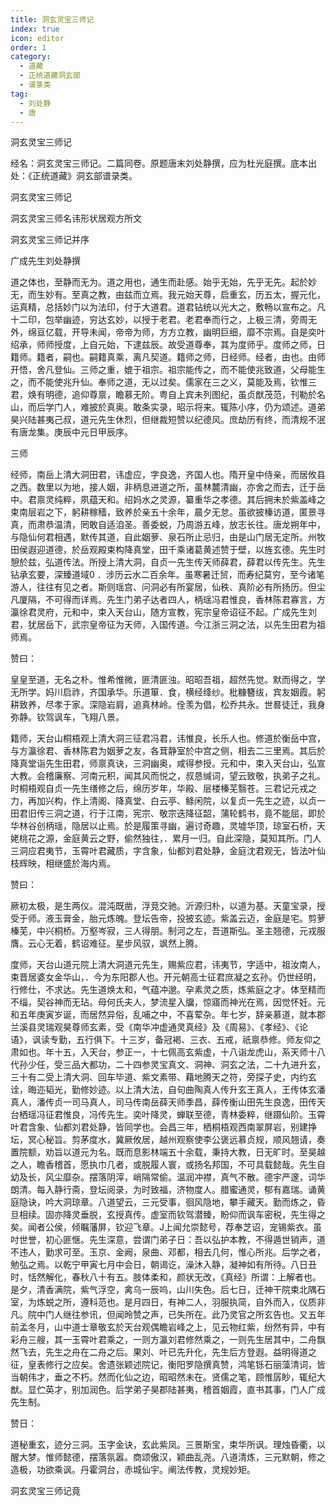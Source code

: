 ```yaml
---
title: 洞玄灵宝三师记
index: true
icon: editor
order: 1
category:
  - 道藏
  - 正统道藏洞玄部
  - 谱箓类
tag:
  - 刘处静
  - 唐
---
```


洞玄灵宝三师记  

经名：洞玄灵宝三师记。二篇同卷。原题唐末刘处静撰，应为杜光庭撰。底本出处：《正统道藏》洞玄部谱录类。  

洞玄灵宝三师记  

洞玄灵宝三师名讳形状居观方所文  

洞玄灵宝三师记并序  

广成先生刘处静撰  

道之体也，至静而无为。道之用也，通生而赴感。始乎无始，先乎无先。起於妙无，而生妙有。至真之教，由兹而立焉。我元始天尊，启重玄，历五太，握元化，运真精，总括妙门以为法印，付于大道君。道君钻统以光大之，敷畅以宣布之。凡十二印，包举幽迹，穷达玄妙，以授于老君。老君奉而行之，上极三清，旁周无外，绵亘亿载，开导未闻，帝帝为师，方方立教，幽明巨细，靡不宗焉。自是奕叶绍承，师师授度，上自元始，下逮兹辰。故受道尊奉，其为度师乎。度师之师，日籍师。籍者，嗣也。嗣籍真乘，离凡契道。籍师之师，日经师。经者，由也。由师开悟，舍凡登仙。三师之重，媲于祖宗。祖宗能传之，而不能使兆致道，父母能生之，而不能使兆升仙。奉师之道，无以过矣。儒家在三之义，莫能及焉，钦惟三君，焕有明德，追仰尊禀，瞻慕无阶。粤自上宾未列图纪，虽贞猷茂范，刊勒於名山，而后学门人，难披於真奥。敢条实录，昭示将来。辄陈小序，仍为颂述。道弟昊兴陆甚夷己叔，道元先生休烈，但继裁短赞以纪德风。庶劫历有终，而清规不泯有唐龙集。庚辰中元日甲辰序。  

三师  

经师，南岳上清大洞田君，讳虚应，字良逸，齐国人也。隋开皇中侍亲，而居攸县之西。数里以为地，接人姻，非柄息进道之所，虽林麓清幽，亦舍之而去，迁于岳中。君禀灵纯粹，夙蕴天和。绍妈水之灵源，纂重华之孝德。其后拥未於紫盖峰之束南层岩之下，躬耕稼穑，致养於亲五十余年，晨夕无怠。虽欲披榛访道，匿景寻真，而肃恭温清，罔敢自适洎圣。善委蜕，乃周游五峰，放志长往。唐龙朔年中，与隐仙何君相遇，默传其道，自此姻萝、泉石所止忌归，由是山门居无定所。州牧田侯遐迎道德，於岳观殿束构降真堂，田千乘诸葛黄述赞于壁，以旌玄德。先生时憩於兹，弘道传法。所授上清大洞，自贞一先生传天师薛君，薛君以传先生。先生钻承玄要，深臻道域0 ．涉历云水二百余年。虽寒暑迁贸，而寿纪莫穷，至今诸笔游人，往往有见之者。斯则瑶宫、问洞必有所宴居，仙秩、真阶必有所扬历。但尘凡厦隔，不可得而详焉。先生门弟子达者四人，柄瑶冯君惟良，香林陈君寡言，方瀛徐君灵府，元和中，束入天台山，随方宣教，宪宗皇帝诏征不起。广成先生刘君，犹居岳下，武宗皇帝征为天师，入国传道。今江浙三洞之法，以先生田君为祖师焉。  

赞曰：  

皇皇至道，无名之朴。惟希惟微，匪清匪浊。昭昭吾祖，超然先觉。默而得之，学无所学。妈川启祚，齐国承华。乐道箪．食，横经绛纱。枇糠簪绂，宾友姻霞。躬耕致养，尽孝于家。深隐岩肩，追真林岭。佺羡为倡，松乔共永。世晷徒迁，我身弥静。钦驾讽车，飞翔八景。  

籍师，天台山桐梧观上清大洞三征君冯君，讳惟良，长乐人也。修道於衡岳中宫，与方瀛徐君、香林陈君为姻萝之友，各茸静室於中宫之侧，相去二三里焉。其后於降真堂诣先生田君，师禀真诀，三洞幽奥，咸得参授。元和中，束入天台山，弘宣大教。会稽廉察、河南元积，闻其风而悦之，叔恳缄词，望云致敬，执弟子之礼。时桐梧观自贞一先生缮修之后，绵历岁年，华殿、层楼榛芜翳苍。三君记元戎之力，再加兴构，作上清阁、降真堂、白云亭、鲦闲院，以复贞一先生之迹，以贞一田君旧传三洞之道，行于江南，宪宗、敬宗迭降征韶，蒲轮鹤书，竟不能屈，即於华林谷创柄瑶，隐居以止焉。於是履策寻幽，遍讨奇趣，灵墟华顶，琼室石桥，天姥桃花之源，金庭黄云之野，偷然独往，．累月一归。自此深隐，莫知其所。门人三洞应君夷节，玉霄叶君藏质，字含象，仙都刘君处静，金庭沈君观无，皆法叶仙枝辉映，相继盛於海内焉。  

赞曰：  

厥初太极，是生两仪。混沌既凿，浮竞交驰。沂源归朴，以道为基。天童宝录，授受于师。液玉膏金，胎元炼魄。登坛告帝，投披玄迹。紫盖云迈，金庭是宅。剪萝榛芜，中兴桐桥。万壑岑寂，三人得朋。制河之左，吾道斯弘。圣主翘德，元戎服膺。云心无着，鹤诏难征。星步风驭，飒然上腾。  

度师，天台山道元院上清大洞道元先生，赐紫应君，讳夷节，字适中，祖汝南人，束晋居婆女金华山，．今为东阳郡人也。开元朝高士征君庶凝之玄孙。仍世经明，行修仕，不求达。先生道焕太和，气蕴冲邈。孕素灵之质，炼紫庭之才。体至精而不缁，契谷神而无玷。母何氏夫人，梦流星入牖，惊寤而神光在焉，因觉怀妊。元和五年庚寅岁诞，而居然异俗，乱哺之中，不喜荤杂。年七岁，辞亲慕道，就本郡兰溪县灵瑞观昊尊师玄素，受《南华冲虚通灵真经》及《周易》、《孝经》、《论语》，讽读专勤，五行俱下。十三岁，备冠褐、三衣、五戒，祇禀恭修。师友仰之肃如也。年十五，入天台，参正一，十七佩高玄紫虚，十八诣龙虎山，系天师十八代孙少任，受三品大都功，二十四参灵宝真文、洞神、洞玄之法，二十九进升玄，三十有二受上清大洞、回车毕道、紫文素带、藉地腾天之符，旁探子史，内约玄诠，晦迩韬光，勤修妙迹。以上清大法，自句曲陶真人传升玄王真人，王传体玄潘真人，潘传贞一司马真人，司马传南岳薛天师季昌，薛传衡山田先生良逸，田传天台栖瑶冯征君惟良，冯传先生。奕叶降灵，蝉联至德，青林委粹，继蹑仙阶。玉霄叶君含象、仙都刘君处静，皆同学也。会昌三年，栖桐梧观西南翠屏岩，别建挣坛，冥心秘旨。剪茅度水，冀厥攸居，越州观察使李公褒远慕贞规，顺风翘请，奏置院额，劝旨以道元为名。既而息影林端五十余载，秉持大教，日无旷时。至昊越之人，瞻香稽首，愿执巾几者，或脱履人寰，或扬名邦国，不可具载懿哉。先生自幼及长，风尘靡杂。摆落阴滓，峭隔常偷。温润冲襟，真气不散。德宇严邃，词华朗清。每入静行斋，登坛阅录，为时致福，济物度人。腊蜜通灵，郁有嘉瑞。诵黄庭隐诀，吟大洞琼章。八道望云，三元受事，徊风隐地，攀手藏天。勤而炼之，昏旦相续。固亦降灵垂脱，玄授真传。虚室而钦驾潜臻，盼仰而讽车密税，先生得之矣。闻者公侯，倾瞩藩屏，钦迎飞章。J上闻允崇懿号，荐奉芝诏，宠锡紫衣。虽吋世誉，初心匪惬。先生深意，尝谓门弟子日：吾以弘护本教，不得遁世销声，道不违人，勤求可至。玉京、金阙，泉曲、邓都，相去几何，惟心所兆。后学之者，勉弘之焉。以乾宁甲寅七月中会日，朝谒讫，澡沐入静，凝神如有所待。八日丑时，恬然解化，春秋八十有五。肢体柔和，颜状无改，《真经》所谓：上解者也。是夕，清香满院，紫气浮空，禽乌一辰呜，山川失色。后七日，迁神干院束北隅石室，为炼蜕之所，遵科范也。是月四日，有神二人，羽服执简，自外而入，仪质非凡。院中门人继往参讯，但闻昤赞之声，已失所在。此乃灵官之所玄告也。又五年前孟冬月，山中道士章敬玄於天台观偶瞻岩峰之上，见云物红紫，纷然有异，中有彩舟三艘，其一玉霄叶君乘之，一则方瀛刘君修然乘之，一则先生居其中，二舟飘然飞去，先生之舟在二舟之后。果刘、叶已先升化，先生后方登遐。益明得道之征，皇表修行之应矣。舍遗张颖述院记，衡阳罗隐撰真赞，鸿笔铄石丽藻清词，皆当朝伟才，垂之不朽。然而化仙之边，昭昭然未在。贤儒之笔，顾惟孱眇，辄纪大猷。显伫英才，别加润色。后学弟子昊郡陆甚夷，稽首姻霞，直书其事，门人广成先生制。  

赞日：  

道秘重玄，迹分三洞。玉字金诀，玄此紫凤。三景斯宝，束华所讽。理烛昏衢，以醒大梦。惟师懿德，摆落氛嚣。商颂傲汉，颖曲乱尧。八道清炼，三元默朝，修之造极，功欲乘讽。丹霍洞台，赤城仙宇。阐法传教，灵规妙矩。  

洞玄灵宝三师记竟  
